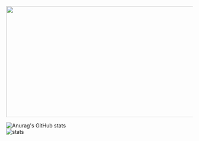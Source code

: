 <a href="https://www.gitanimals.org/en_US?utm_medium=image&utm_source=banbakbulga&utm_content=farm">
<img
  src="https://render.gitanimals.org/farms/banbakbulga"
  width="600"
  height="300"
/>
</a>

![Anurag's GitHub stats](https://github-readme-stats.vercel.app/api?username=banbakbulga)
<br/>
![stats](https://github-readme-stats-psi-one-13.vercel.app/api/top-langs/?username=banbakbulga)



